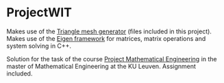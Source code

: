 # ProjectWIT

Makes use of the [Triangle mesh generator](http://www.cs.cmu.edu/~quake/triangle.html) (files included in this project).
Makes use of the [Eigen framework](http://eigen.tuxfamily.org/) for matrices, matrix operations and system solving in C++.

Solution for the task of the course
[Project Mathematical Engineering](https://onderwijsaanbod.kuleuven.be/syllabi/e/H0T46AE.htm)
in the master of Mathematical Engineering at the KU Leuven. Assignment included.
